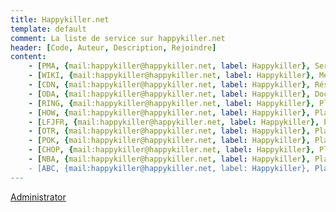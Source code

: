```yaml
---
title: Happykiller.net
template: default
comment: La liste de service sur happykiller.net
header: [Code, Auteur, Description, Rejoindre]
content:
    - [PMA, {mail:happykiller@happykiller.net, label: Happykiller}, Serveur PhpMyAdmin, http://pma.happykiller.net]
    - [WIKI, {mail:happykiller@happykiller.net, label: Happykiller}, MediaWiki, http://wiki.happykiller.net]
    - [CDN, {mail:happykiller@happykiller.net, label: Happykiller}, Réseaux de distribution de contenu, http://cdn.happykiller.net]
    - [ODA, {mail:happykiller@happykiller.net, label: Happykiller}, Documentation pour le Framework ODA, http://oda.happykiller.net]
    - [RING, {mail:happykiller@happykiller.net, label: Happykiller}, Plateforme de management, http://ring.happykiller.net]
    - [HOW, {mail:happykiller@happykiller.net, label: Happykiller}, Platforme de statistique pour HeartStone, http://how.happykiller.net]
    - [LFJFR, {mail:happykiller@happykiller.net, label: Happykiller}, Platforme Curriculum vitae, http://lfjfr.happykiller.net?key=fuel]
    - [OTR, {mail:happykiller@happykiller.net, label: Happykiller}, Platforme pour aide au "Ticket Restaurant", http://otr.happykiller.net]
    - [POK, {mail:happykiller@happykiller.net, label: Happykiller}, Platforme Poker, http://pok.happykiller.net]
    - [CHOP, {mail:happykiller@happykiller.net, label: Happykiller}, Platforme pour formation, http://chop.happykiller.net]
    - [NBA, {mail:happykiller@happykiller.net, label: Happykiller}, Platforme pour le basket d'Illidan, http://nba.happykiller.net]
    - [ABC, {mail:happykiller@happykiller.net, label: Happykiller}, Platforme ABC, http://abc.happykiller.net]
---
```

[Administrator](mailto:administrator@happykiller.net)